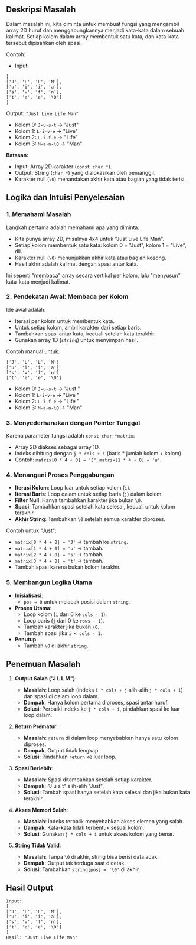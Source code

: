 ## Deskripsi Masalah
Dalam masalah ini, kita diminta untuk membuat fungsi yang mengambil array 2D huruf dan menggabungkannya menjadi kata-kata dalam sebuah kalimat. Setiap kolom dalam array membentuk satu kata, dan kata-kata tersebut dipisahkan oleh spasi.

Contoh:
- Input: 
```
[
['J', 'L', 'L', 'M'],
['u', 'i', 'i', 'a'],
['s', 'v', 'f', 'n'],
['t', 'e', 'e', '\0']
]
```

Output: `"Just Live Life Man"`
- Kolom 0: `J-u-s-t` → "Just"
- Kolom 1: `L-i-v-e` → "Live"
- Kolom 2: `L-i-f-e` → "Life"
- Kolom 3: `M-a-n-\0` → "Man"

**Batasan:**
- Input: Array 2D karakter (`const char *`).
- Output: String (`char *`) yang dialokasikan oleh pemanggil.
- Karakter null (`\0`) menandakan akhir kata atau bagian yang tidak terisi.

## Logika dan Intuisi Penyelesaian

### 1. Memahami Masalah
Langkah pertama adalah memahami apa yang diminta:
- Kita punya array 2D, misalnya 4x4 untuk "Just Live Life Man".
- Setiap kolom membentuk satu kata: kolom 0 = "Just", kolom 1 = "Live", dll.
- Karakter null (`\0`) menunjukkan akhir kata atau bagian kosong.
- Hasil akhir adalah kalimat dengan spasi antar kata.

Ini seperti "membaca" array secara vertikal per kolom, lalu "menyusun" kata-kata menjadi kalimat.

### 2. Pendekatan Awal: Membaca per Kolom
Ide awal adalah:
- Iterasi per kolom untuk membentuk kata.
- Untuk setiap kolom, ambil karakter dari setiap baris.
- Tambahkan spasi antar kata, kecuali setelah kata terakhir.
- Gunakan array 1D (`string`) untuk menyimpan hasil.

Contoh manual untuk:
```
['J', 'L', 'L', 'M']
['u', 'i', 'i', 'a']
['s', 'v', 'f', 'n']
['t', 'e', 'e', '\0']
```

- Kolom 0: `J-u-s-t` → "Just "
- Kolom 1: `L-i-v-e` → "Live "
- Kolom 2: `L-i-f-e` → "Life "
- Kolom 3: `M-a-n-\0` → "Man"

### 3. Menyederhanakan dengan Pointer Tunggal
Karena parameter fungsi adalah `const char *matrix`:
- Array 2D diakses sebagai array 1D.
- Indeks dihitung dengan `j * cols + i` (baris * jumlah kolom + kolom).
- Contoh: `matrix[0 * 4 + 0] = 'J'`, `matrix[1 * 4 + 0] = 'u'`.

### 4. Menangani Proses Penggabungan
- **Iterasi Kolom**: Loop luar untuk setiap kolom (`i`).
- **Iterasi Baris**: Loop dalam untuk setiap baris (`j`) dalam kolom.
- **Filter Null**: Hanya tambahkan karakter jika bukan `\0`.
- **Spasi**: Tambahkan spasi setelah kata selesai, kecuali untuk kolom terakhir.
- **Akhir String**: Tambahkan `\0` setelah semua karakter diproses.

Contoh untuk "Just":
- `matrix[0 * 4 + 0] = 'J'` → tambah ke `string`.
- `matrix[1 * 4 + 0] = 'u'` → tambah.
- `matrix[2 * 4 + 0] = 's'` → tambah.
- `matrix[3 * 4 + 0] = 't'` → tambah.
- Tambah spasi karena bukan kolom terakhir.

### 5. Membangun Logika Utama
- **Inisialisasi**:
  - `pos = 0` untuk melacak posisi dalam `string`.
- **Proses Utama**:
  - Loop kolom (`i` dari 0 ke `cols - 1`).
  - Loop baris (`j` dari 0 ke `rows - 1`).
  - Tambah karakter jika bukan `\0`.
  - Tambah spasi jika `i < cols - 1`.
- **Penutup**:
  - Tambah `\0` di akhir `string`.

## Penemuan Masalah

1. **Output Salah ("J L L M")**:
   - **Masalah**: Loop salah (indeks `i * cols + j` alih-alih `j * cols + i`) dan spasi di dalam loop dalam.
   - **Dampak**: Hanya kolom pertama diproses, spasi antar huruf.
   - **Solusi**: Perbaiki indeks ke `j * cols + i`, pindahkan spasi ke luar loop dalam.

2. **Return Prematur**:
   - **Masalah**: `return` di dalam loop menyebabkan hanya satu kolom diproses.
   - **Dampak**: Output tidak lengkap.
   - **Solusi**: Pindahkan `return` ke luar loop.

3. **Spasi Berlebih**:
   - **Masalah**: Spasi ditambahkan setelah setiap karakter.
   - **Dampak**: "J u s t" alih-alih "Just".
   - **Solusi**: Tambah spasi hanya setelah kata selesai dan jika bukan kata terakhir.

4. **Akses Memori Salah**:
   - **Masalah**: Indeks terbalik menyebabkan akses elemen yang salah.
   - **Dampak**: Kata-kata tidak terbentuk sesuai kolom.
   - **Solusi**: Gunakan `j * cols + i` untuk akses kolom yang benar.

5. **String Tidak Valid**:
   - **Masalah**: Tanpa `\0` di akhir, string bisa berisi data acak.
   - **Dampak**: Output tak terduga saat dicetak.
   - **Solusi**: Tambahkan `string[pos] = '\0'` di akhir.

## Hasil Output
```
Input:
[
['J', 'L', 'L', 'M'],
['u', 'i', 'i', 'a'],
['s', 'v', 'f', 'n'],
['t', 'e', 'e', '\0']
]
Hasil: "Just Live Life Man"
```